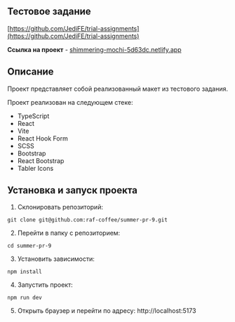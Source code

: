 ## Тестовое задание

[https://github.com/JediFE/trial-assignments](https://github.com/JediFE/trial-assignments)

**Ссылка на проект** - [shimmering-mochi-5d63dc.netlify.app](https://shimmering-mochi-5d63dc.netlify.app/)

## Описание

Проект представляет собой реализованный макет из тестового задания.

Проект реализован на следующем стеке:

- TypeScript
- React
- Vite
- React Hook Form
- SCSS
- Bootstrap
- React Bootstrap
- Tabler Icons

## Установка и запуск проекта

1. Склонировать репозиторий:

```
git clone git@github.com:raf-coffee/summer-pr-9.git
```

2. Перейти в папку с репозиторием:

```
cd summer-pr-9
```

3. Установить зависимости:

```
npm install
```

4. Запустить проект:

```
npm run dev
```

5. Открыть браузер и перейти по адресу: http://localhost:5173
